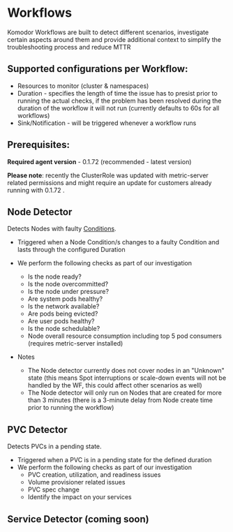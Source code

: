 # Workflows

Komodor Workflows are built to detect different scenarios, investigate certain aspects around them and provide additional context to simplify the troubleshooting process and reduce MTTR

## Supported configurations per Workflow:

- Resources to monitor (cluster & namespaces)
- Duration - specifies the length of time the issue has to presist prior to running the actual checks, if the problem has been resolved during the duration of the workflow it will not run (currently defaults to 60s for all workflows)
- Sink/Notification - will be triggered whenever a workflow runs

## Prerequisites:

**Required agent version** - 0.1.72 (recommended - latest version)  

**Please note**: recently the ClusterRole was updated with metric-server related permissions and might require an update for customers already running with 0.1.72 .

## Node Detector
Detects Nodes with faulty [Conditions](https://kubernetes.io/docs/concepts/architecture/nodes/#condition).

- Triggered when a Node Condition/s changes to a faulty Condition and lasts through the configured Duration
- We perform the following checks as part of our investigation
    - Is the node ready?
    - Is the node overcommitted?
    - Is the node under pressure?
    - Are system pods healthy?
    - Is the network available?
    - Are pods being evicted?
    - Are user pods healthy?
    - Is the node schedulable?
    - Node overall resource consumption including top 5 pod consumers (requires metric-server installed)

- Notes
    - The Node detector currently does not cover nodes in an "Unknown" state (this means Spot interruptions or scale-down events will not be handled by the WF, this could affect other scenarios as well)
    - The Node detector will only run on Nodes that are created for more than 3 minutes (there is a 3-minute delay from Node create time prior to running the workflow)

## PVC Detector
Detects PVCs in a pending state.

- Triggered when a PVC is in a pending state for the defined duration
- We perform the following checks as part of our investigation 
    - PVC creation, utilization, and readiness issues
    - Volume provisioner related issues
    - PVC spec change
    - Identify the impact on your services

## Service Detector (coming soon)
